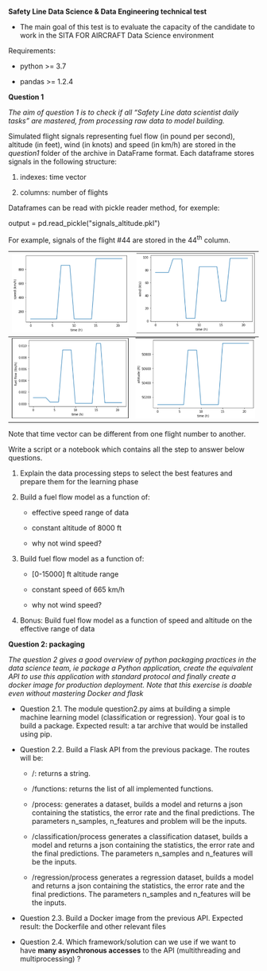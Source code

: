 **Safety Line Data Science & Data Engineering technical test**

-   The main goal of this test is to evaluate the capacity of the
    candidate to work in the SITA FOR AIRCRAFT Data Science environment

Requirements:

-   python &gt;= 3.7

-   pandas &gt;= 1.2.4

**Question 1**

*The aim of question 1 is to check if all “Safety Line data scientist
daily tasks” are mastered, from processing raw data to model building.*

Simulated flight signals representing fuel flow (in pound per second),
altitude (in feet), wind (in knots) and speed (in km/h) are stored in
the *question1* folder of the archive in DataFrame format. Each
dataframe stores signals in the following structure:

1.  indexes: time vector

2.  columns: number of flights

Dataframes can be read with pickle reader method, for exemple:

output = pd.read\_pickle("signals\_altitude.pkl")

For example, signals of the flight \#44 are stored in the
44<sup>th</sup> column.

<table>
<colgroup>
<col style="width: 49%" />
<col style="width: 50%" />
</colgroup>
<thead>
<tr class="header">
<th><img src="./media/media/image1.png"
style="width:2.47781in;height:1.65381in" /></th>
<th><img src="./media/media/image2.png"
style="width:2.47955in;height:1.67615in" /></th>
</tr>
</thead>
<tbody>
<tr class="odd">
<td><img src="./media/media/image3.png"
style="width:2.54916in;height:1.67252in" /></td>
<td><img src="./media/media/image4.png"
style="width:2.60141in;height:1.69683in" /></td>
</tr>
</tbody>
</table>

Note that time vector can be different from one flight number to
another.

Write a script or a notebook which contains all the step to answer below
questions.

1.  Explain the data processing steps to select the best features and
    prepare them for the learning phase

2.  Build a fuel flow model as a function of:

    -   effective speed range of data

    -   constant altitude of 8000 ft

    -   why not wind speed?

3.  Build fuel flow model as a function of:

    -   \[0-15000\] ft altitude range

    -   constant speed of 665 km/h

    -   why not wind speed?

4.  Bonus: Build fuel flow model as a function of speed and altitude on
    the effective range of data

**Question 2: packaging**

*The question 2 gives a good overview of python packaging practices in
the data science team, ie package a Python application, create the
equivalent API to use this application with standard protocol and
finally create a docker image for production deployment. Note that this
exercise is doable even without mastering Docker and flask*

-   Question 2.1. The module question2.py aims at building a simple
    machine learning model (classification or regression). Your goal is
    to build a package. Expected result: a tar archive that would be
    installed using pip.

-   Question 2.2. Build a Flask API from the previous package. The
    routes will be:

    -   /: returns a string.

    -   /functions: returns the list of all implemented functions.

    -   /process: generates a dataset, builds a model and returns a json
        containing the statistics, the error rate and the final
        predictions. The parameters n\_samples, n\_features and problem
        will be the inputs.

    -   /classification/process generates a classification dataset,
        builds a model and returns a json containing the statistics, the
        error rate and the final predictions. The parameters n\_samples
        and n\_features will be the inputs.

    -   /regression/process generates a regression dataset, builds a
        model and returns a json containing the statistics, the error
        rate and the final predictions. The parameters n\_samples and
        n\_features will be the inputs.

-   Question 2.3. Build a Docker image from the previous API. Expected
    result: the Dockerfile and other relevant files

-   Question 2.4. Which framework/solution can we use if we want to
    have **many asynchronous accesses** to the API (multithreading and
    multiprocessing) ?
